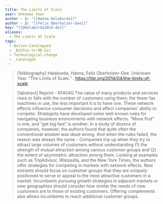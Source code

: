 ```yaml
---
title: The Limits of Scale
year: Unknown Year
author - 1: "[[Hanna Halaburda]]"
author - 2: "[[Felix Oberholzer-Gee]]"
key: "[[@Halaburda2014-dw]]"
aliases:
  - The Limits Of Scale
tags:
  - Notion-Catalogued
  - _BibTex-to-MD-Git
  - Technological-change
  - _Cataloged
---
```


> [!bibliography]
> Halaburda, Hanna, Felix Oberholzer-Gee. Unknown Year. “The Limits of Scale.” . https://hbr.org/2014/04/the-limits-of-scale

> [!abstract]
> Reprint -  R1404G The value of many products and services rises or falls with the number of customers using them; the fewer fax machines in use, the less important it is to have one. These network effects influence consumer decisions and affect companies’ ability to compete. Strategists have developed some well-known rules for navigating business environments with network effects. “Move first” is one, and “get big fast” is another. In a study of dozens of companies, however, the authors found that quite often the conventional wisdom was dead wrong. And when the rules failed, the reason was always the same -  Companies trip up when they try to attract large volumes of customers without understanding (1) the strength of mutual attraction among various customer groups and (2) the extent of asymmetric attraction among them. Looking at examples such as TripAdvisor, Wikipedia, and the New York Times, the authors offer strategies for competing in markets with network effects. New entrants should focus on customer groups that they are uniquely positioned to serve or appeal to the most attractive customers in a market. Incumbents pursuing growth strategies in adjacent markets or new geographies should consider how similar the needs of new customers are to those of existing customers. Offering complements also allows incumbents to reach additional customer groups.